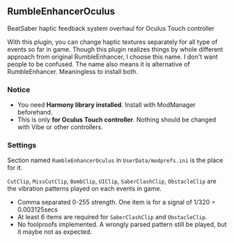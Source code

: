 ## RumbleEnhancerOculus

BeatSaber haptic feedback system overhaul for Oculus Touch controller

With this plugin, you can change haptic textures separately for all type of events so far in game.
Though this plugin realizes things by whole different approach from original RumbleEnhancer, I choose this name. I don't want people to be confused. The name also means it is alternative of RumbleEnhancer. Meaningless to install both.

### Notice

- You need **Harmony library installed**. Install with ModManager beforehand. 
- This is only **for Oculus Touch controller**. Nothing should be changed with Vibe or other controllers.


### Settings

Section named `RumbleEnhancerOculus` in `UserData/modprefs.ini` is the place for it.

`CutClip`, `MissCutClip`, `BombClip`, `UIClip`, `SaberClashClip`, `ObstacleClip` are the vibration patterns played on each events in game. 

- Comma separated 0-255 strength. One item is for a signal of 1/320 = 0.003125secs
- At least 6 items are required for `SaberClashClip` and `ObstacleClip`.
- No foolproofs implemented. A wrongly parsed pattern still be played, but it maybe not as expected.
